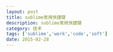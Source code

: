 ```yaml
---
layout: post
title: sublime常用快捷键
description: sublime常用快捷键
category: 技术
tags: ['sublime','work','code','soft']
date: 2015-02-28
---
```



